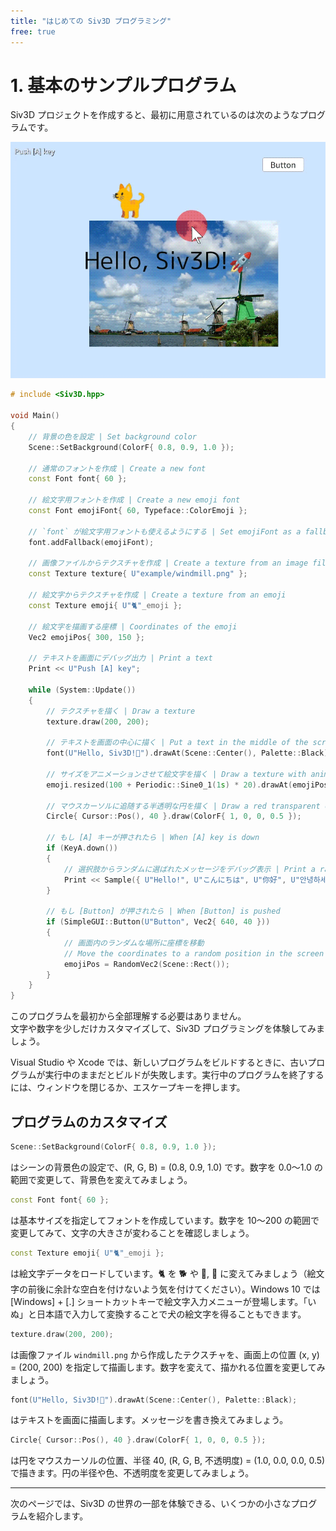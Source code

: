```yaml
---
title: "はじめての Siv3D プログラミング"
free: true
---
```


# 1. 基本のサンプルプログラム

Siv3D プロジェクトを作成すると、最初に用意されているのは次のようなプログラムです。

![](/images/doc_v6/demo/hello-siv3d.gif)

```cpp
# include <Siv3D.hpp>

void Main()
{
	// 背景の色を設定 | Set background color
	Scene::SetBackground(ColorF{ 0.8, 0.9, 1.0 });

	// 通常のフォントを作成 | Create a new font
	const Font font{ 60 };

	// 絵文字用フォントを作成 | Create a new emoji font
	const Font emojiFont{ 60, Typeface::ColorEmoji };

	// `font` が絵文字用フォントも使えるようにする | Set emojiFont as a fallback
	font.addFallback(emojiFont);

	// 画像ファイルからテクスチャを作成 | Create a texture from an image file
	const Texture texture{ U"example/windmill.png" };

	// 絵文字からテクスチャを作成 | Create a texture from an emoji
	const Texture emoji{ U"🐈"_emoji };

	// 絵文字を描画する座標 | Coordinates of the emoji
	Vec2 emojiPos{ 300, 150 };

	// テキストを画面にデバッグ出力 | Print a text
	Print << U"Push [A] key";

	while (System::Update())
	{
		// テクスチャを描く | Draw a texture
		texture.draw(200, 200);

		// テキストを画面の中心に描く | Put a text in the middle of the screen
		font(U"Hello, Siv3D!🚀").drawAt(Scene::Center(), Palette::Black);

		// サイズをアニメーションさせて絵文字を描く | Draw a texture with animated size
		emoji.resized(100 + Periodic::Sine0_1(1s) * 20).drawAt(emojiPos);

		// マウスカーソルに追随する半透明な円を描く | Draw a red transparent circle that follows the mouse cursor
		Circle{ Cursor::Pos(), 40 }.draw(ColorF{ 1, 0, 0, 0.5 });

		// もし [A] キーが押されたら | When [A] key is down
		if (KeyA.down())
		{
			// 選択肢からランダムに選ばれたメッセージをデバッグ表示 | Print a randomly selected text
			Print << Sample({ U"Hello!", U"こんにちは", U"你好", U"안녕하세요?" });
		}

		// もし [Button] が押されたら | When [Button] is pushed
		if (SimpleGUI::Button(U"Button", Vec2{ 640, 40 }))
		{
			// 画面内のランダムな場所に座標を移動
			// Move the coordinates to a random position in the screen
			emojiPos = RandomVec2(Scene::Rect());
		}
	}
}
```

このプログラムを最初から全部理解する必要はありません。  
文字や数字を少しだけカスタマイズして、Siv3D プログラミングを体験してみましょう。

Visual Studio や Xcode では、新しいプログラムをビルドするときに、古いプログラムが実行中のままだとビルドが失敗します。実行中のプログラムを終了するには、ウィンドウを閉じるか、エスケープキーを押します。

## プログラムのカスタマイズ

```cpp
Scene::SetBackground(ColorF{ 0.8, 0.9, 1.0 });
```

はシーンの背景色の設定で、(R, G, B) = (0.8, 0.9, 1.0) です。数字を 0.0～1.0 の範囲で変更して、背景色を変えてみましょう。

```cpp
const Font font{ 60 };
```

は基本サイズを指定してフォントを作成しています。数字を 10～200 の範囲で変更してみて、文字の大きさが変わることを確認しましょう。

```cpp
const Texture emoji{ U"🐈"_emoji };
```

は絵文字データをロードしています。🐈 を 🐕 や 🐧, 🍔 に変えてみましょう（絵文字の前後に余計な空白を付けないよう気を付けてください）。Windows 10 では [Windows] + [.] ショートカットキーで絵文字入力メニューが登場します。「いぬ」と日本語で入力して変換することで犬の絵文字を得ることもできます。

```cpp
texture.draw(200, 200);
```

は画像ファイル `windmill.png` から作成したテクスチャを、画面上の位置 (x, y) = (200, 200) を指定して描画します。数字を変えて、描かれる位置を変更してみましょう。

```cpp
font(U"Hello, Siv3D!🚀").drawAt(Scene::Center(), Palette::Black);
```

はテキストを画面に描画します。メッセージを書き換えてみましょう。


```cpp
Circle{ Cursor::Pos(), 40 }.draw(ColorF{ 1, 0, 0, 0.5 });
```

は円をマウスカーソルの位置、半径 40, (R, G, B, 不透明度) = (1.0, 0.0, 0.0, 0.5) で描きます。円の半径や色、不透明度を変更してみましょう。


---

次のページでは、Siv3D の世界の一部を体験できる、いくつかの小さなプログラムを紹介します。
